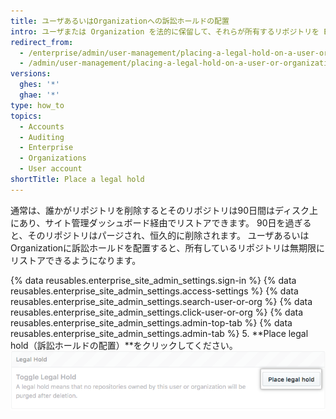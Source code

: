 ```yaml
---
title: ユーザあるいはOrganizationへの訴訟ホールドの配置
intro: ユーザまたは Organization を法的に保留して、それらが所有するリポジトリを Enterprise から完全に削除できないようにすることができます。
redirect_from:
  - /enterprise/admin/user-management/placing-a-legal-hold-on-a-user-or-organization
  - /admin/user-management/placing-a-legal-hold-on-a-user-or-organization
versions:
  ghes: '*'
  ghae: '*'
type: how_to
topics:
  - Accounts
  - Auditing
  - Enterprise
  - Organizations
  - User account
shortTitle: Place a legal hold
---
```


通常は、誰かがリポジトリを削除するとそのリポジトリは90日間はディスク上にあり、サイト管理ダッシュボード経由でリストアできます。 90日を過ぎると、そのリポジトリはパージされ、恒久的に削除されます。 ユーザあるいはOrganizationに訴訟ホールドを配置すると、所有しているリポジトリは無期限にリストアできるようになります。

{% data reusables.enterprise_site_admin_settings.sign-in %}
{% data reusables.enterprise_site_admin_settings.access-settings %}
{% data reusables.enterprise_site_admin_settings.search-user-or-org %}
{% data reusables.enterprise_site_admin_settings.click-user-or-org %}
{% data reusables.enterprise_site_admin_settings.admin-top-tab %}
{% data reusables.enterprise_site_admin_settings.admin-tab %}
5. **Place legal hold（訴訟ホールドの配置）**をクリックしてください。 ![訴訟ホールドの配置ボタン](/assets/images/enterprise/site-admin-settings/place-legal-hold-button.png)
